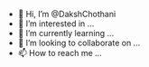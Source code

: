 - 👋 Hi, I’m @DakshChothani
- 👀 I’m interested in ...
- 🌱 I’m currently learning ...
- 💞️ I’m looking to collaborate on ...
- 📫 How to reach me ...

<!---
DakshChothani/DakshChothani is a ✨ special ✨ repository because its `README.md` (this file) appears on your GitHub profile.
You can click the Preview link to take a look at your changes.
--->
